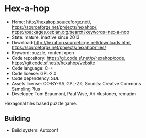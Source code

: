 # Hex-a-hop

- Home: http://hexahop.sourceforge.net/, https://sourceforge.net/projects/hexahop/, https://packages.debian.org/search?keywords=hex-a-hop
- State: mature, inactive since 2013
- Download: http://hexahop.sourceforge.net/downloads.html, https://sourceforge.net/projects/hexahop/files/
- Keyword: puzzle, content open
- Code repository: https://git.code.sf.net/p/hexahop/code, https://git.code.sf.net/p/hexahop/website
- Code language: C++
- Code license: GPL-2.0
- Code dependency: SDL
- Assets license: CC-BY-SA, GPL-2.0, Sounds: Creative Commons Sampling Plus
- Developer: Tom Beaumont, Paul Wise, Ari Mustonen, remaxim

Hexagonal tiles based puzzle game.

## Building

- Build system: Autoconf
